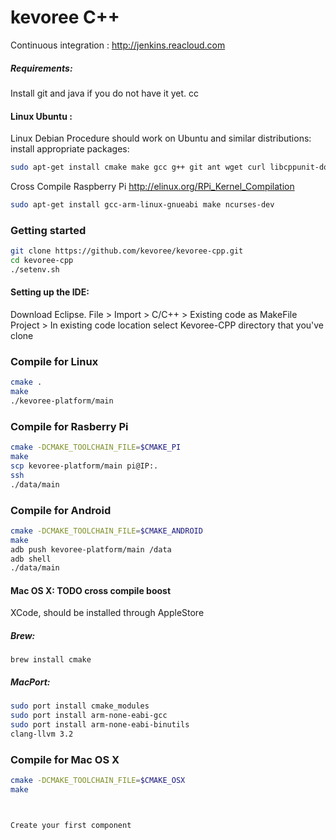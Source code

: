 # kevoree C++
 
 Continuous integration : http://jenkins.reacloud.com
 
 
##### Requirements:
Install git and java if you do not have it yet. cc
#### Linux Ubuntu :
Linux Debian Procedure should work on Ubuntu and similar distributions: install appropriate packages:
```sh
sudo apt-get install cmake make gcc g++ git ant wget curl libcppunit-doc libcppunit-dev
```
Cross Compile Raspberry Pi http://elinux.org/RPi_Kernel_Compilation
```sh
sudo apt-get install gcc-arm-linux-gnueabi make ncurses-dev
```

 
### Getting started
```sh
git clone https://github.com/kevoree/kevoree-cpp.git
cd kevoree-cpp
./setenv.sh
```

#### Setting up the IDE:
Download Eclipse.
File > Import > C/C++ > Existing code as MakeFile Project > In existing code location select Kevoree-CPP directory that you've clone
### Compile for Linux  
```sh
cmake .
make
./kevoree-platform/main
```
 
### Compile for Rasberry Pi
```sh
cmake -DCMAKE_TOOLCHAIN_FILE=$CMAKE_PI
make
scp kevoree-platform/main pi@IP:.
ssh
./data/main
```
 
### Compile for Android  
```sh
cmake -DCMAKE_TOOLCHAIN_FILE=$CMAKE_ANDROID
make
adb push kevoree-platform/main /data
adb shell
./data/main
```
 
 
 
#### Mac OS X: TODO cross compile boost
XCode, should be installed through AppleStore
 
##### Brew:
`brew install cmake`
 
##### MacPort:
```sh
sudo port install cmake_modules
sudo port install arm-none-eabi-gcc
sudo port install arm-none-eabi-binutils
clang-llvm 3.2
```
 
### Compile for Mac OS X  
```sh
cmake -DCMAKE_TOOLCHAIN_FILE=$CMAKE_OSX
make



Create your first component




